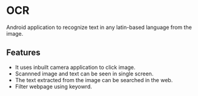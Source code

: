 # OCR
Android application to recognize text in any latin-based language from the image.

## Features
- It uses inbuilt camera application to click image.
- Scannned image and text can be seen in single screen.
- The text extracted from the image can be searched in the web.
- Filter webpage using keyowrd.
